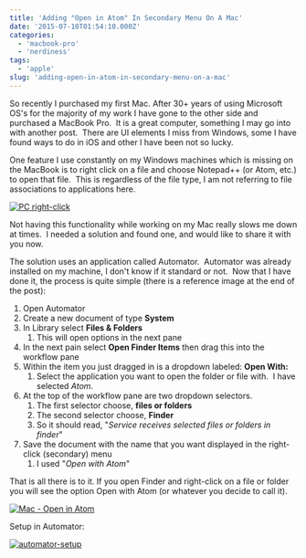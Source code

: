 ```yaml
---
title: 'Adding "Open in Atom" In Secondary Menu On A Mac'
date: '2015-07-10T01:54:10.000Z'
categories:
  - 'macbook-pro'
  - 'nerdiness'
tags:
  - 'apple'
slug: 'adding-open-in-atom-in-secondary-menu-on-a-mac'
---
```


So recently I purchased my first Mac. After 30+ years of using Microsoft OS's for the majority of my work I have gone to the other side and purchased a MacBook Pro.  It is a great computer, something I may go into with another post.  There are UI elements I miss from Windows, some I have found ways to do in iOS and other I have been not so lucky.

One feature I use constantly on my Windows machines which is missing on the MacBook is to right click on a file and choose Notepad++ (or Atom, etc.) to open that file.  This is regardless of the file type, I am not referring to file associations to applications here.

[![PC right-click](https://brettski111.files.wordpress.com/2015/07/pc-right-click1.png?w=150)](https://brettski111.files.wordpress.com/2015/07/pc-right-click1.png)

Not having this functionality while working on my Mac really slows me down at times.  I needed a solution and found one, and would like to share it with you now.

The solution uses an application called Automator.  Automator was already installed on my machine, I don't know if it standard or not.  Now that I have done it, the process is quite simple (there is a reference image at the end of the post):

1. Open Automator
2. Create a new document of type **System**
3. In Library select **Files & Folders**
   1. This will open options in the next pane
4. In the next pain select **Open Finder Items** then drag this into the workflow pane
5. Within the item you just dragged in is a dropdown labeled: **Open With:**
   1. Select the application you want to open the folder or file with.  I have selected _Atom_.
6. At the top of the workflow pane are two dropdown selectors.
   1. The first selector choose, **files or folders**
   2. The second selector choose, **Finder**
   3. So it should read, "_Service receives selected files or folders in finder_"
7. Save the document with the name that you want displayed in the right-click (secondary) menu
   1. I used "_Open with Atom_"

That is all there is to it. If you open Finder and right-click on a file or folder you will see the option Open with Atom (or whatever you decide to call it).

[![Mac - Open in Atom](https://brettski111.files.wordpress.com/2015/07/finder-openinatom.png?w=150)](https://brettski111.files.wordpress.com/2015/07/finder-openinatom.png)











Setup in Automator:

[![automator-setup](https://brettski111.files.wordpress.com/2015/07/automator-setup.png?w=300)](https://brettski111.files.wordpress.com/2015/07/automator-setup.png)
